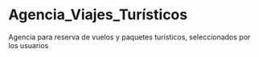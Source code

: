 # Agencia_Viajes_Turísticos
Agencia para reserva de vuelos y paquetes turísticos, seleccionados por los usuarios
